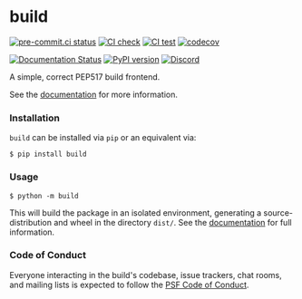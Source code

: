 # build

[![pre-commit.ci status](https://results.pre-commit.ci/badge/github/pypa/build/main.svg)](https://results.pre-commit.ci/latest/github/pypa/build/main)
[![CI check](https://github.com/pypa/build/workflows/check/badge.svg)](https://github.com/pypa/build/actions)
[![CI test](https://github.com/pypa/build/actions/workflows/test.yml/badge.svg)](https://github.com/pypa/build/actions/workflows/test.yml)
[![codecov](https://codecov.io/gh/pypa/build/branch/main/graph/badge.svg)](https://codecov.io/gh/pypa/build)

[![Documentation Status](https://readthedocs.org/projects/pypa-build/badge/?version=latest)](https://pypa-build.readthedocs.io/en/latest/?badge=latest)
[![PyPI version](https://badge.fury.io/py/build.svg)](https://pypi.org/project/build/)
[![Discord](https://img.shields.io/discord/803025117553754132?label=Discord%20chat%20%23build&style=flat-square)](https://discord.gg/pypa)

A simple, correct PEP517 build frontend.

See the [documentation](https://pypa-build.readthedocs.io/en/latest/) for more information.

### Installation

`build` can be installed via `pip` or an equivalent via:

```console
$ pip install build
```

### Usage

```console
$ python -m build
```

This will build the package in an isolated environment, generating a
source-distribution and wheel in the directory `dist/`.
See the [documentation](https://pypa-build.readthedocs.io/en/latest/) for full information.

### Code of Conduct

Everyone interacting in the build's codebase, issue trackers, chat rooms, and mailing lists is expected to follow
the [PSF Code of Conduct].

[psf code of conduct]: https://github.com/pypa/.github/blob/main/CODE_OF_CONDUCT.md
